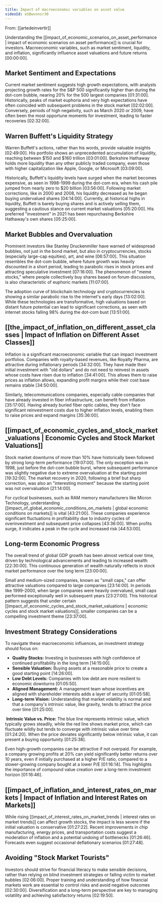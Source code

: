 ```yaml
---
title: Impact of macroeconomic variables on asset value
videoId: eSBwvnnsr30
---
```


From: [[artedeinvertir]] <br/> 

Understanding the [[impact_of_economic_scenarios_on_asset_performance | impact of economic scenarios on asset performance]] is crucial for investors. Macroeconomic variables, such as market sentiment, liquidity, and inflation, significantly influence asset valuations and future returns <a class="yt-timestamp" data-t="00:00:00">[00:00:00]</a>.

## Market Sentiment and Expectations
Current market sentiment suggests high growth expectations, with analysts projecting growth rates for the S&P 500 significantly higher than during the dot-com bubble, nearing 20% for the 500 largest companies <a class="yt-timestamp" data-t="01:31:00">[01:31:00]</a>. Historically, peaks of market euphoria and very high expectations have often coincided with subsequent problems in the stock market <a class="yt-timestamp" data-t="02:02:00">[02:02:00]</a>. Conversely, periods of high negativity, such as March 2020 or 2009, have often been the most opportune moments for investment, leading to faster recoveries <a class="yt-timestamp" data-t="02:32:00">[02:32:00]</a>.

## Warren Buffett's Liquidity Strategy
Warren Buffett's actions, rather than his words, provide valuable insights <a class="yt-timestamp" data-t="02:49:00">[02:49:00]</a>. His portfolio shows an unprecedented accumulation of liquidity, reaching between $150 and $160 trillion <a class="yt-timestamp" data-t="03:01:00">[03:01:00]</a>. Berkshire Hathaway holds more liquidity than any other publicly traded company, even those with higher capitalization like Apple, Google, or Microsoft <a class="yt-timestamp" data-t="03:09:00">[03:09:00]</a>.

Historically, Buffett's liquidity levels have surged when the market becomes expensive, as seen in 1998-1999 during the dot-com era, when his cash pile jumped from nearly zero to $20 billion <a class="yt-timestamp" data-t="03:56:00">[03:56:00]</a>. Following market corrections, like in 2000 and 2008, his liquidity decreased as he began buying undervalued shares <a class="yt-timestamp" data-t="04:14:00">[04:14:00]</a>. Currently, at historical highs in liquidity, Buffett is barely buying shares and is actively selling them, suggesting a cautious stance on current market valuations <a class="yt-timestamp" data-t="05:20:00">[05:20:00]</a>. His preferred "investment" in 2021 has been repurchasing Berkshire Hathaway's own shares <a class="yt-timestamp" data-t="05:25:00">[05:25:00]</a>.

## Market Bubbles and Overvaluation
Prominent investors like Stanley Druckenmiller have warned of widespread bubbles, not just in the bond market, but also in cryptocurrencies, stocks (especially large-cap equities), art, and wine <a class="yt-timestamp" data-t="06:57:00">[06:57:00]</a>. This situation resembles the dot-com bubble, where future growth was heavily discounted in a short period, leading to parabolic rises in stock prices and attracting speculative investment <a class="yt-timestamp" data-t="07:16:00">[07:16:00]</a>. The phenomenon of "meme stocks," where people collectively buy shares based on forum discussions, is also characteristic of euphoric markets <a class="yt-timestamp" data-t="11:07:00">[11:07:00]</a>.

The adoption curve of blockchain technology and cryptocurrencies is showing a similar parabolic rise to the internet's early days <a class="yt-timestamp" data-t="13:02:00">[13:02:00]</a>. While these technologies are transformative, high valuations based on distant future potential can lead to significant corrections, as seen with internet stocks falling 98% during the dot-com bust <a class="yt-timestamp" data-t="13:51:00">[13:51:00]</a>.

## [[the_impact_of_inflation_on_different_asset_classes | Impact of Inflation on Different Asset Classes]]
Inflation is a significant macroeconomic variable that can impact investment portfolios. Companies with royalty-based revenues, like Royalty Pharma, are attractive during inflationary periods <a class="yt-timestamp" data-t="34:32:00">[34:32:00]</a>. They have made their initial investment with "old dollars" and do not need to reinvest in assets whose costs have risen due to inflation <a class="yt-timestamp" data-t="34:41:00">[34:41:00]</a>. This allows them to raise prices as inflation allows, expanding profit margins while their cost base remains stable <a class="yt-timestamp" data-t="34:50:00">[34:50:00]</a>.

Similarly, telecommunications companies, especially cable companies that have already invested in fiber infrastructure, can benefit from inflation <a class="yt-timestamp" data-t="35:17:00">[35:17:00]</a>. Having already buried fiber optic cables, they don't face significant reinvestment costs due to higher inflation levels, enabling them to raise prices and expand margins <a class="yt-timestamp" data-t="35:36:00">[35:36:00]</a>.

## [[impact_of_economic_cycles_and_stock_market_valuations | Economic Cycles and Stock Market Valuations]]
Stock market downturns of more than 10% have historically been followed by strong long-term performance <a class="yt-timestamp" data-t="19:07:00">[19:07:00]</a>. The only exception was in 1998, just before the dot-com bubble burst, where subsequent performance was slightly negative due to extreme overvaluation at the starting point <a class="yt-timestamp" data-t="19:32:00">[19:32:00]</a>. The market recovery in 2020, following a brief but sharp correction, was also an "interesting moment" because the starting point was not overvaluation <a class="yt-timestamp" data-t="21:14:00">[21:14:00]</a>.

For cyclical businesses, such as RAM memory manufacturers like Micron Technology, understanding [[impact_of_global_economic_conditions_on_markets | global economic conditions on markets]] is vital <a class="yt-timestamp" data-t="43:21:00">[43:21:00]</a>. These companies experience significant fluctuations in profitability due to industry cycles of overinvestment and subsequent price collapses <a class="yt-timestamp" data-t="43:36:00">[43:36:00]</a>. When profits surge, it indicates a peak in the cycle and increased risk <a class="yt-timestamp" data-t="44:53:00">[44:53:00]</a>.

## Long-term Economic Progress
The overall trend of global GDP growth has been almost vertical over time, driven by technological advancements and leading to increased wealth <a class="yt-timestamp" data-t="22:30:00">[22:30:00]</a>. This continuous generation of wealth naturally reflects in stock market performance over the long term <a class="yt-timestamp" data-t="23:00:00">[23:00:00]</a>.

Small and medium-sized companies, known as "small caps," can offer attractive valuations compared to large companies <a class="yt-timestamp" data-t="23:14:00">[23:14:00]</a>. In periods like 1999-2000, when large companies were heavily overvalued, small caps performed exceptionally well in subsequent years <a class="yt-timestamp" data-t="23:27:00">[23:27:00]</a>. This historical pattern suggests that under certain [[impact_of_economic_cycles_and_stock_market_valuations | economic cycles and stock market valuations]], smaller companies can be a compelling investment theme <a class="yt-timestamp" data-t="23:37:00">[23:37:00]</a>.

## Investment Strategy Considerations
To navigate these macroeconomic influences, an investment strategy should focus on:
*   **Quality Stocks:** Investing in businesses with high confidence of continued profitability in the long term <a class="yt-timestamp" data-t="14:15:00">[14:15:00]</a>.
*   **Sensible Valuation:** Buying assets at a reasonable price to create a good starting point <a class="yt-timestamp" data-t="14:26:00">[14:26:00]</a>.
*   **Low Debt Levels:** Companies with low debt are more resilient to economic downturns <a class="yt-timestamp" data-t="01:05:50">[01:05:50]</a>.
*   **Aligned Management:** A management team whose incentives are aligned with shareholder interests adds a layer of security <a class="yt-timestamp" data-t="01:05:58">[01:05:58]</a>.
*   **Long-term Vision:** Understanding that market volatility is normal and that a company's intrinsic value, like gravity, tends to attract the price over time <a class="yt-timestamp" data-t="01:25:00">[01:25:00]</a>.

![]()
**Intrinsic Value vs. Price:** The blue line represents intrinsic value, which typically grows steadily, while the red line shows market price, which can fluctuate wildly but tends to converge with intrinsic value over time <a class="yt-timestamp" data-t="01:24:20">[01:24:20]</a>. When the price deviates significantly below intrinsic value, it can present a buying opportunity <a class="yt-timestamp" data-t="01:25:38">[01:25:38]</a>.

Even high-growth companies can be attractive if not overpaid. For example, a company growing profits at 20% can yield significantly better returns over 10 years, even if initially purchased at a higher P/E ratio, compared to a slower-growing company bought at a lower P/E <a class="yt-timestamp" data-t="01:16:14">[01:16:14]</a>. This highlights the importance of compound value creation over a long-term investment horizon <a class="yt-timestamp" data-t="01:16:46">[01:16:46]</a>.

## [[impact_of_inflation_and_interest_rates_on_markets | Impact of Inflation and Interest Rates on Markets]]
While rising [[impact_of_interest_rates_on_market_trends | interest rates on market trends]] can affect growth stocks, the impact is less severe if the initial valuation is conservative <a class="yt-timestamp" data-t="01:27:22">[01:27:22]</a>. Recent improvements in chip manufacturing, energy prices, and transportation costs suggest a moderation of inflation and a potential undoing of bottlenecks <a class="yt-timestamp" data-t="01:26:46">[01:26:46]</a>. Forecasts even suggest occasional deflationary scenarios <a class="yt-timestamp" data-t="01:27:48">[01:27:48]</a>.

## Avoiding "Stock Market Tourists"
Investors should strive for financial literacy to make sensible decisions, rather than relying on blind investment strategies or falling victim to market bubbles <a class="yt-timestamp" data-t="02:06:00">[02:06:00]</a>. Proper training and understanding of how financial markets work are essential to control risks and avoid negative outcomes <a class="yt-timestamp" data-t="02:30:00">[02:30:00]</a>. Diversification and a long-term perspective are key to managing volatility and achieving satisfactory returns <a class="yt-timestamp" data-t="02:19:50">[02:19:50]</a>.